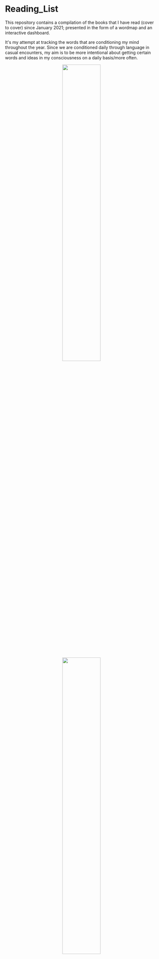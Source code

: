 # Reading_List

This repository contains a compilation of the books that I have read (cover to cover) since January 2021; presented in the form of a wordmap and an interactive dashboard.

It's my attempt at tracking the words that are conditioning my mind throughout the year. Since we are conditioned daily through language in casual encounters, my aim is to be more intentional about getting certain words and ideas in my consciousness on a daily basis/more often.

<p  align="center">
  <img  src="https://github.com/Sonya-7/Reading_List/assets/92489108/7d21eae0-b399-41e9-9d61-603a7791f65a" width=50% height=50%/>
  
  <img  src="https://user-images.githubusercontent.com/92489108/236250872-631c5381-3d7e-4f6d-a51f-eda368766c07.png" width=50% height=50%/>
  
  <img  src="https://github.com/Sonya-7/Reading_List/assets/92489108/46d13e55-0de7-4c25-b13a-8fd7b10209aa" width=50% height=50%/>

</P>





